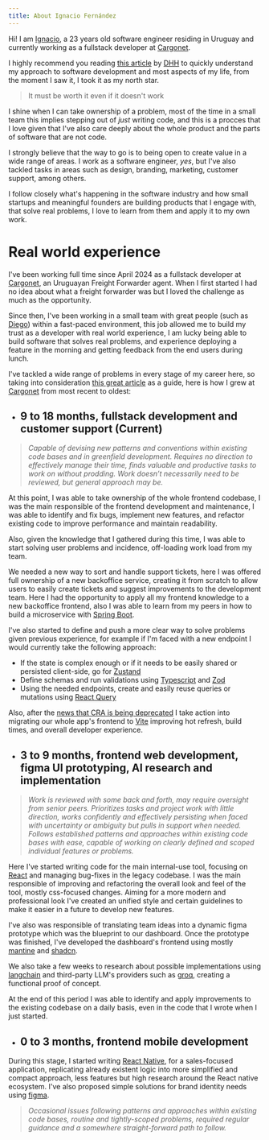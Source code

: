 ```yaml
---
title: About Ignacio Fernández
---
```


Hi! I am [Ignacio](https://www.linkedin.com/in/ignaciofern%C3%A1ndez/), a 23 years old software engineer residing in Uruguay and currently working as a fullstack developer at [Cargonet](https://www.linkedin.com/company/austral-cargo/posts/?feedView=all).

I highly recommend you reading [this article](https://world.hey.com/dhh/it-must-be-worth-it-even-if-it-doesn-t-work-1e7f49fc) by [DHH](https://world.hey.com/dhh) to quickly understand my approach to software development and most aspects of my life, from the moment I saw it, I took it as my north star.

> It must be worth it even if it doesn't work

I shine when I can take ownership of a problem, most of the time in a small team this implies stepping out of _just_ writing code, and this is a procces that I love given that I've also care deeply about the whole product and the parts of software that are not code.

I strongly believe that the way to go is to being open to create value in a wide range of areas. I work as  a software engineer, _yes_, but I've also tackled tasks in areas such as design, branding, marketing, customer support, among others.

I follow closely what's happening in the software industry and how small startups and meaningful founders are building products that I engage with, that solve real problems, I love to learn from them and apply it to my own work.

# Real world experience

I've been working full time since April 2024 as a fullstack developer at [Cargonet](https://www.linkedin.com/company/austral-cargo/posts/?feedView=all), an Uruguayan Freight
Forwarder agent. When I first started I had no idea about what a freight forwarder was but I loved the challenge as much as the opportunity.

Since then, I've been working in a small team with great people (such as [Diego]()) within a fast-paced environment, this job allowed me to build my trust as a developer with real world experience, I
am lucky being able to build software that solves real problems, and experience deploying a feature in the morning and getting feedback from the end users during lunch.

I've tackled a wide range of problems in every stage of my career here, so taking into consideration [this great article](https://basecamp.com/handbook/titles-for-programmers) as a
guide, here is how I grew at [Cargonet](https://www.linkedin.com/company/austral-cargo/posts/?feedView=all) from most recent to oldest:

- ## 9 to 18 months, fullstack development and customer support (Current)
> _Capable of devising new patterns and conventions within existing code bases and in greenfield development. Requires no direction to effectively manage their time, finds valuable and productive tasks to work on without prodding. Work doesn’t necessarily need to be reviewed, but general approach may be._


At this point, I was able to take ownership of the whole frontend codebase, I was the main responsible of the frontend development and maintenance, I was able to
identify and fix bugs, implement new features, and refactor existing code to improve performance and maintain readability.

Also, given the knowledge that I gathered during this time, I was able to start solving user problems and incidence, off-loading work load from my
team. 

We needed a new way to sort and handle support tickets, here I was offered full ownership of a new backoffice service, creating it from scratch to allow users to easily create tickets and
suggest improvements to the development team.
Here I had the opportunity to apply all my frontend knowledge to a new backoffice frontend, also I was able to learn from my peers in how to build a microservice
with [Spring Boot](https://spring.io/projects/spring-boot).

I've also started to define and push a more clear way to solve problems given previous experience, for example if I'm faced with a new endpoint I would currently take the following
approach:

- If the state is complex enough or if it needs to be easily shared or persisted client-side, go for [Zustand](https://zustand-demo.pmnd.rs/)
- Define schemas and run validations using [Typescript](https://www.typescriptlang.org/) and [Zod](https://zod.dev/)
- Using the needed endpoints, create and easily reuse queries or mutations using [React Query](https://tanstack.com/query/latest)

Also, after the [news that CRA is being deprecated](https://react.dev/blog/2025/02/14/sunsetting-create-react-app) I take action into migrating our whole app's frontend
to [Vite](https://vite.dev/) improving hot refresh, build times, and overall developer experience.

- ## 3 to 9 months, frontend web development, figma UI prototyping, AI research and implementation
> _Work is reviewed with some back and forth, may require oversight from senior peers. Prioritizes tasks and project work with little direction, works confidently and effectively persisting when faced with uncertainty or ambiguity but pulls in support when needed. Follows established patterns and approaches within existing code bases with ease, capable of working on clearly defined and scoped individual features or problems._ 

Here I've started writing code for the main internal-use tool, focusing on [React](https://react.dev/) and managing bug-fixes in the legacy codebase. I was the main responsible of
improving and
refactoring the overall look
and feel of the tool, mostly css-focused changes. Aiming for a more modern and professional look I've created an unified style and certain guidelines to make it easier in a future
to develop new features.

I've also was responsible of translating team ideas into a dynamic figma prototype which was the blueprint to our dashboard. Once the prototype was finished, I've developed the
dashboard's frontend using mostly [mantine](https://mantine.dev/) and [shadcn](https://ui.shadcn.com/charts/area).

We also take a few weeks to research about possible implementations using [langchain](https://www.langchain.com/) and third-party LLM's providers such as [groq](https://groq.com/),
creating a functional proof of concept.

At the end of this period I was able to identify and apply improvements to the existing codebase on a daily basis, even in the code that I wrote when I just started.

- ## 0 to 3 months, frontend mobile development

During this stage, I started writing [React Native](https://reactnative.dev/), for a sales-focused application, replicating already existent logic into more
simplified and compact approach, less features but high research around the React native ecosystem. I've also proposed simple solutions for brand identity needs using [figma](https://figma.com).

> _Occasional issues following patterns and approaches within existing code bases, routine and tightly-scoped problems, required regular guidance and a somewhere straight-forward path to follow._




